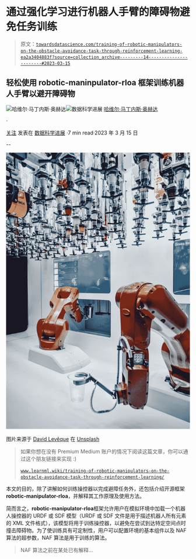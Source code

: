 # 通过强化学习进行机器人手臂的障碍物避免任务训练

> 原文：[`towardsdatascience.com/training-of-robotic-manipulators-on-the-obstacle-avoidance-task-through-reinforcement-learning-ea2a3404883f?source=collection_archive---------14-----------------------#2023-03-15`](https://towardsdatascience.com/training-of-robotic-manipulators-on-the-obstacle-avoidance-task-through-reinforcement-learning-ea2a3404883f?source=collection_archive---------14-----------------------#2023-03-15)

## 轻松使用 **robotic-maninpulator-rloa** 框架训练机器人手臂以避开障碍物

[](https://medium.com/@JavierMtz5?source=post_page-----ea2a3404883f--------------------------------)![哈维尔·马丁内斯·奥赫达](https://medium.com/@JavierMtz5?source=post_page-----ea2a3404883f--------------------------------)[](https://towardsdatascience.com/?source=post_page-----ea2a3404883f--------------------------------)![数据科学进展](https://towardsdatascience.com/?source=post_page-----ea2a3404883f--------------------------------) [哈维尔·马丁内斯·奥赫达](https://medium.com/@JavierMtz5?source=post_page-----ea2a3404883f--------------------------------)

·

[关注](https://medium.com/m/signin?actionUrl=https%3A%2F%2Fmedium.com%2F_%2Fsubscribe%2Fuser%2F74d7213a71a8&operation=register&redirect=https%3A%2F%2Ftowardsdatascience.com%2Ftraining-of-robotic-manipulators-on-the-obstacle-avoidance-task-through-reinforcement-learning-ea2a3404883f&user=Javier+Mart%C3%ADnez+Ojeda&userId=74d7213a71a8&source=post_page-74d7213a71a8----ea2a3404883f---------------------post_header-----------) 发表在 [数据科学进展](https://towardsdatascience.com/?source=post_page-----ea2a3404883f--------------------------------) ·7 min read·2023 年 3 月 15 日[](https://medium.com/m/signin?actionUrl=https%3A%2F%2Fmedium.com%2F_%2Fvote%2Ftowards-data-science%2Fea2a3404883f&operation=register&redirect=https%3A%2F%2Ftowardsdatascience.com%2Ftraining-of-robotic-manipulators-on-the-obstacle-avoidance-task-through-reinforcement-learning-ea2a3404883f&user=Javier+Mart%C3%ADnez+Ojeda&userId=74d7213a71a8&source=-----ea2a3404883f---------------------clap_footer-----------)

--

[](https://medium.com/m/signin?actionUrl=https%3A%2F%2Fmedium.com%2F_%2Fbookmark%2Fp%2Fea2a3404883f&operation=register&redirect=https%3A%2F%2Ftowardsdatascience.com%2Ftraining-of-robotic-manipulators-on-the-obstacle-avoidance-task-through-reinforcement-learning-ea2a3404883f&source=-----ea2a3404883f---------------------bookmark_footer-----------)![](img/3d857dfac9d0b252ac6b3ded3ae4c6d7.png)

图片来源于 [David Levêque](https://unsplash.com/ko/@davidleveque?utm_source=medium&utm_medium=referral) 在 [Unsplash](https://unsplash.com/?utm_source=medium&utm_medium=referral)

> 如果你想在没有 Premium Medium 账户的情况下阅读这篇文章，你可以通过这个朋友链接来实现 :)
> 
> [`www.learnml.wiki/training-of-robotic-manipulators-on-the-obstacle-avoidance-task-through-reinforcement-learning/`](https://www.learnml.wiki/training-of-robotic-manipulators-on-the-obstacle-avoidance-task-through-reinforcement-learning/)

本文的目的，除了讲解如何训练操控器以完成避障任务外，还包括介绍开源框架**robotic-manipulator-rloa**，并解释其工作原理及使用方法。

简而言之，**robotic-manipulator-rloa**框架允许用户在模拟环境中加载一个机器人操控器的 URDF 或 SDF 模型（URDF 或 SDF 文件是用于描述机器人所有元素的 XML 文件格式），该模型将用于训练操控器，以避免在尝试到达特定空间点时撞击障碍物。为了使训练具有可定制性，用户可以配置环境的基本组件以及 NAF 算法的超参数，NAF 算法是用于训练的算法。

> NAF 算法之前在某处已有解释…
